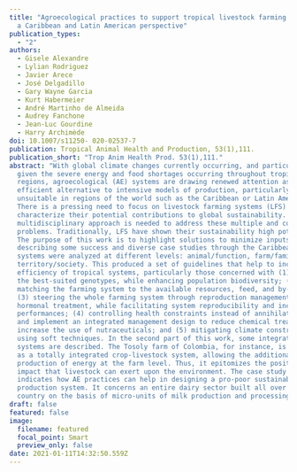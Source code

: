 ```yaml
---
title: "Agroecological practices to support tropical livestock farming systems:
  a Caribbean and Latin American perspective"
publication_types:
  - "2"
authors:
  - Gisele Alexandre
  - Lylian Rodriguez
  - Javier Arece
  - José Delgadillo
  - Gary Wayne Garcia
  - Kurt Habermeier
  - André Martinho de Almeida
  - Audrey Fanchone
  - Jean-Luc Gourdine
  - Harry Archimède
doi: 10.1007/s11250- 020-02537-7
publication: Tropical Animal Health and Production, 53(1),111.
publication_short: "Trop Anim Health Prod. 53(1),111."
abstract: "With global climate changes currently occurring, and particularly
  given the severe energy and food shortages occurring throughout tropical
  regions, agroecological (AE) systems are drawing renewed attention as an
  efficient alternative to intensive models of production, particularly
  unsuitable in regions of the world such as the Caribbean or Latin America.
  There is a pressing need to focus on livestock farming systems (LFS) and
  characterize their potential contributions to global sustainability. A
  multidisciplinary approach is needed to address these multiple and complex
  problems. Traditionally, LFS have shown their sustainability high potential.
  The purpose of this work is to highlight solutions to minimize inputs, by
  describing some success and diverse case studies through the Caribbean. These
  systems were analyzed at different levels: animal/function, farm/family, and
  territory/society. This produced a set of guidelines that help to increase the
  efficiency of tropical systems, particularly those concerned with (1) choosing
  the best-suited genotypes, while enhancing population biodiversity; (2)
  matching the farming system to the available resources, feed, and by-products;
  (3) steering the whole farming system through reproduction management with no
  hormonal treatment, while facilitating system reproducibility and increasing
  performances; (4) controlling health constraints instead of annihilating risks
  and implement an integrated management design to reduce chemical treatments or
  increase the use of nutraceuticals; and (5) mitigating climate constraints by
  using soft techniques. In the second part of this work, some integrated
  systems are described. The Tosoly farm of Colombia, for instance, is conceived
  as a totally integrated crop-livestock system, allowing the additional
  production of energy at the farm level. Thus, it epitomizes the positive
  impact that livestock can exert upon the environment. The case study of Haiti
  indicates how AE practices can help in designing a pro-poor sustainable milk
  production system. It concerns an entire dairy sector built all over the
  country on the basis of micro-units of milk production and processing."
draft: false
featured: false
image:
  filename: featured
  focal_point: Smart
  preview_only: false
date: 2021-01-11T14:32:50.559Z
---
```

